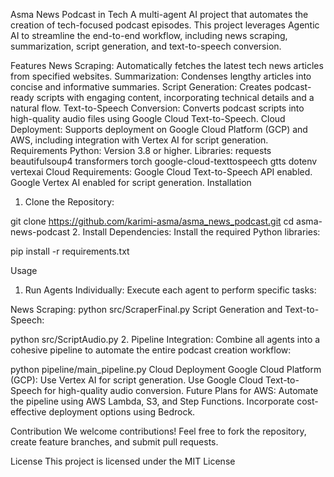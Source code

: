 Asma News Podcast in Tech
A multi-agent AI project that automates the creation of tech-focused podcast episodes. This project leverages Agentic AI to streamline the end-to-end workflow, including news scraping, summarization, script generation, and text-to-speech conversion.

Features
News Scraping: Automatically fetches the latest tech news articles from specified websites.
Summarization: Condenses lengthy articles into concise and informative summaries.
Script Generation: Creates podcast-ready scripts with engaging content, incorporating technical details and a natural flow.
Text-to-Speech Conversion: Converts podcast scripts into high-quality audio files using Google Cloud Text-to-Speech.
Cloud Deployment: Supports deployment on Google Cloud Platform (GCP) and AWS, including integration with Vertex AI for script generation.
Requirements
Python: Version 3.8 or higher.
Libraries:
requests
beautifulsoup4
transformers
torch
google-cloud-texttospeech
gtts
dotenv
vertexai
Cloud Requirements:
Google Cloud Text-to-Speech API enabled.
Google Vertex AI enabled for script generation.
Installation
1. Clone the Repository:

git clone https://github.com/karimi-asma/asma_news_podcast.git
cd asma-news-podcast
2. Install Dependencies:
Install the required Python libraries:

pip install -r requirements.txt

Usage
1. Run Agents Individually:
Execute each agent to perform specific tasks:

News Scraping:
python src/ScraperFinal.py
Script Generation and Text-to-Speech:

python src/ScriptAudio.py
2. Pipeline Integration:
Combine all agents into a cohesive pipeline to automate the entire podcast creation workflow:


python pipeline/main_pipeline.py
Cloud Deployment
Google Cloud Platform (GCP):
Use Vertex AI for script generation.
Use Google Cloud Text-to-Speech for high-quality audio conversion.
Future Plans for AWS:
Automate the pipeline using AWS Lambda, S3, and Step Functions.
Incorporate cost-effective deployment options using Bedrock.

Contribution
We welcome contributions! Feel free to fork the repository, create feature branches, and submit pull requests.

License
This project is licensed under the MIT License
